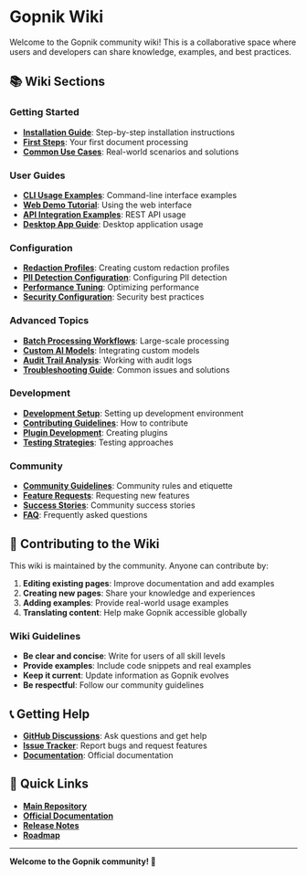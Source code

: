 # Gopnik Wiki

Welcome to the Gopnik community wiki! This is a collaborative space where users and developers can share knowledge, examples, and best practices.

## 📚 Wiki Sections

### Getting Started
- **[Installation Guide](Installation-Guide)**: Step-by-step installation instructions
- **[First Steps](First-Steps)**: Your first document processing
- **[Common Use Cases](Common-Use-Cases)**: Real-world scenarios and solutions

### User Guides
- **[CLI Usage Examples](CLI-Usage-Examples)**: Command-line interface examples
- **[Web Demo Tutorial](Web-Demo-Tutorial)**: Using the web interface
- **[API Integration Examples](API-Integration-Examples)**: REST API usage
- **[Desktop App Guide](Desktop-App-Guide)**: Desktop application usage

### Configuration
- **[Redaction Profiles](Redaction-Profiles)**: Creating custom redaction profiles
- **[PII Detection Configuration](PII-Detection-Configuration)**: Configuring PII detection
- **[Performance Tuning](Performance-Tuning)**: Optimizing performance
- **[Security Configuration](Security-Configuration)**: Security best practices

### Advanced Topics
- **[Batch Processing Workflows](Batch-Processing-Workflows)**: Large-scale processing
- **[Custom AI Models](Custom-AI-Models)**: Integrating custom models
- **[Audit Trail Analysis](Audit-Trail-Analysis)**: Working with audit logs
- **[Troubleshooting Guide](Troubleshooting-Guide)**: Common issues and solutions

### Development
- **[Development Setup](Development-Setup)**: Setting up development environment
- **[Contributing Guidelines](Contributing-Guidelines)**: How to contribute
- **[Plugin Development](Plugin-Development)**: Creating plugins
- **[Testing Strategies](Testing-Strategies)**: Testing approaches

### Community
- **[Community Guidelines](Community-Guidelines)**: Community rules and etiquette
- **[Feature Requests](Feature-Requests)**: Requesting new features
- **[Success Stories](Success-Stories)**: Community success stories
- **[FAQ](FAQ)**: Frequently asked questions

## 🤝 Contributing to the Wiki

This wiki is maintained by the community. Anyone can contribute by:

1. **Editing existing pages**: Improve documentation and add examples
2. **Creating new pages**: Share your knowledge and experiences
3. **Adding examples**: Provide real-world usage examples
4. **Translating content**: Help make Gopnik accessible globally

### Wiki Guidelines

- **Be clear and concise**: Write for users of all skill levels
- **Provide examples**: Include code snippets and real examples
- **Keep it current**: Update information as Gopnik evolves
- **Be respectful**: Follow our community guidelines

## 📞 Getting Help

- **[GitHub Discussions](https://github.com/happy2234/gopnik/discussions)**: Ask questions and get help
- **[Issue Tracker](https://github.com/happy2234/gopnik/issues)**: Report bugs and request features
- **[Documentation](https://gopnik.readthedocs.io/)**: Official documentation

## 🔗 Quick Links

- **[Main Repository](https://github.com/happy2234/gopnik)**
- **[Official Documentation](https://gopnik.readthedocs.io/)**
- **[Release Notes](https://github.com/happy2234/gopnik/releases)**
- **[Roadmap](Roadmap)**

---

**Welcome to the Gopnik community! 🎉**